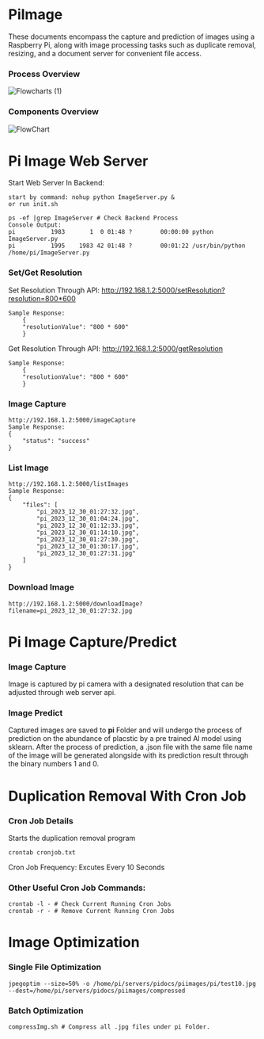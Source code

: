 # PiImage

These documents encompass the capture and prediction of images using a Raspberry Pi, along with image processing tasks such as duplicate removal, resizing, and a document server for convenient file access.

### Process Overview
![Flowcharts (1)](https://github.com/JusJing/PiImage/assets/124528112/d3544bc9-2ce0-4de6-b3cc-b198f9cd2363)



### Components Overview
![FlowChart](https://github.com/JusJing/PiImage/assets/124528112/e0917915-4d61-40a7-89dd-98b949c331e1)



# Pi Image Web Server
Start Web Server In Backend: 
```
start by command: nohup python ImageServer.py &
or run init.sh
```
```
ps -ef |grep ImageServer # Check Backend Process
Console Output:
pi          1983       1  0 01:48 ?        00:00:00 python ImageServer.py
pi          1995    1983 42 01:48 ?        00:01:22 /usr/bin/python /home/pi/ImageServer.py
```
### Set/Get Resolution
Set Resolution Through API: http://192.168.1.2:5000/setResolution?resolution=800*600
    
    Sample Response: 
        {
        "resolutionValue": "800 * 600"
        }
        
Get Resolution Through API: http://192.168.1.2:5000/getResolution
    
    Sample Response:
        {
        "resolutionValue": "800 * 600"
        }
### Image Capture
```
http://192.168.1.2:5000/imageCapture
Sample Response:
{
    "status": "success"
}
```
### List Image
```
http://192.168.1.2:5000/listImages
Sample Response:
{
    "files": [
        "pi_2023_12_30_01:27:32.jpg",
        "pi_2023_12_30_01:04:24.jpg",
        "pi_2023_12_30_01:12:33.jpg",
        "pi_2023_12_30_01:14:10.jpg",
        "pi_2023_12_30_01:27:30.jpg",
        "pi_2023_12_30_01:30:17.jpg",
        "pi_2023_12_30_01:27:31.jpg"
    ]
}
```
### Download Image
```
http://192.168.1.2:5000/downloadImage?filename=pi_2023_12_30_01:27:32.jpg
```

# Pi Image Capture/Predict
### Image Capture
Image is captured by pi camera with a designated resolution that can be adjusted through web server api.
### Image Predict
Captured images are saved to **pi** Folder and will undergo the process of prediction on the abundance of placstic by a pre trained AI model using sklearn.
After the process of prediction, a .json file with the same file name of the image will be generated alongside with its prediction result through the binary numbers 1 and 0.

# Duplication Removal With Cron Job
### Cron Job Details
Starts the duplication removal program
```
crontab cronjob.txt
```
Cron Job Frequency: Excutes Every 10 Seconds
### Other Useful Cron Job Commands:
```
crontab -l - # Check Current Running Cron Jobs
crontab -r - # Remove Current Running Cron Jobs
```
# Image Optimization
### Single File Optimization
```
jpegoptim --size=50% -o /home/pi/servers/pidocs/piimages/pi/test10.jpg --dest=/home/pi/servers/pidocs/piimages/compressed
```
### Batch Optimization 
```
compressImg.sh # Compress all .jpg files under pi Folder.
```


